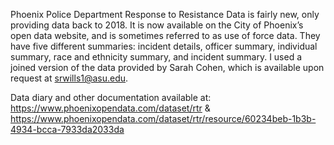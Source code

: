 Phoenix Police Department Response to Resistance Data is fairly new, only providing data back to 2018. It is now available on the City of Phoenix’s open data website, and is sometimes referred to as use of force data. They have five different summaries: incident details, officer summary, individual summary, race and ethnicity summary, and incident summary. I used a joined version of the data provided by Sarah Cohen, which is available upon request at srwills1@asu.edu.

Data diary and other documentation available at: https://www.phoenixopendata.com/dataset/rtr & https://www.phoenixopendata.com/dataset/rtr/resource/60234beb-1b3b-4934-bcca-7933da2033da
